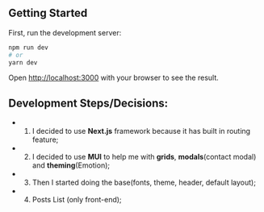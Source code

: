 ## Getting Started

First, run the development server:

```bash
npm run dev
# or
yarn dev
```

Open [http://localhost:3000](http://localhost:3000) with your browser to see the result.

## Development Steps/Decisions:

- 1) I decided to use **Next.js** framework because it has built in routing feature;
- 2) I decided to use **MUI** to help me with **grids**, **modals**(contact modal) and **theming**(Emotion);
- 3) Then I started doing the base(fonts, theme, header, default layout);
- 4) Posts List (only front-end);
